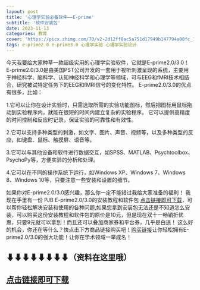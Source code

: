 ```yaml
---
layout: post
title: '心理学实验必备软件——E-prime'
subtitle: '软件安装包'
date: 2023-11-13
categories: 教育
cover: 'https://picx.zhimg.com/70/v2-2d12ff8ac5a751d17949b147794a00fc_1440w.avis?source=172ae18b&biz_tag=Post'
tags: e-prime2.0 e-prime3.0 心理学实验 心理学实验设计 
---
```


今天我要给大家种草一款超级实用的心理学实验软件，它就是E-prime2.0/3.0！ E-prime2.0/3.0是由美国PST公司开发的一套用于视听刺激呈现的系统，主要用于神经科学、脑科学、认知神经科学和心理学等领域，可与EEG和fMRI技术相结合，研究被试特定任务下的EEG和fMRI信号的变化特性。 E-prime2.0/3.0的优点有很多，比如：

1.它可以让你在设计实验时，只需选取所需的实验功能图标，然后把图标用鼠标拖动到实验程序内，就能在很短的时间内建立复杂的实验程序。
它可以提供高精度的时间控制和反应时记录，保证实验的可靠性和有效性。

2.它可以支持多种类型的刺激，如文字、图片、声音、视频等，以及多种类型的反应，如键盘、鼠标、触摸屏、语音等。

3.它可以与其他设备和软件进行数据交互，如SPSS、MATLAB、Psychtoolbox、PsychoPy等，方便实验的分析和处理。

4.它可以在不同的操作系统下运行，如Windows XP、Windows 7、Windows 8、Windows 10等，只要注意一些安装和设置的细节。

如果你对E-prime2.0/3.0感兴趣，那么你一定不能错过我给大家准备的福利！ 我现在手里有一份 PJB E-prime2.0/3.0的安装教程和软件包 [点击链接即可下载](https://tmp.link/room/65518ad34c28e)，可以帮你轻松解决安装和使用的各种问题,如果您拿到安装包无法还是不知道怎么安装，可以购买这份安装教程和软件包的原价是10元，但是现在双十一畅销折优惠，只要9元就可以拿到！而且还可以叠加商家券和平台券，几乎是白送！ 这么好的机会，你还在等什么？快点击下方商品链接购买吧！[购买链接](https://www.xiaohongshu.com/goods-detail/654629abf609a9000115e565?xhsshare=CopyLink&appuid=643b847b000000000e01d766&apptime=1699884282)让你轻松拥有E-prime2.0/3.0的强大功能！让你在学术领域一举成名！
## ⬇⬇⬇⬇⬇⬇⬇⬇（资料在这里哦）
## [点击链接即可下载](https://tmp.link/room/65518ad34c28e)

